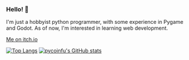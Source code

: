 ### Hello! 👋
I'm just a hobbyist python programmer, with some experience in Pygame and Godot. As of now, I'm interested in learning web development.

<a href="https://somepeoplecallmedisa.itch.io/">Me on itch.io</a>

[![Top Langs](https://github-readme-stats.vercel.app/api/top-langs/?username=pycoinfu&theme=tokyonight&hide_border=true)](https://github.com/anuraghazra/github-readme-stats)
[![pycoinfu's GitHub stats](https://github-readme-stats.vercel.app/api?username=pycoinfu&hide=stars&count_private=true&show_icons=true&theme=tokyonight&hide_border=true)](https://github.com/anuraghazra/github-readme-stats)
